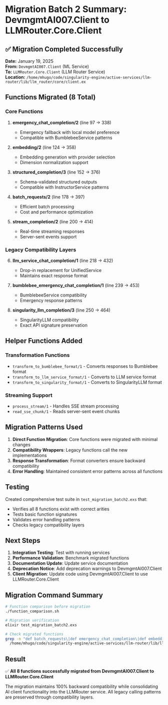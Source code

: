 # Migration Batch 2 Summary: DevmgmtAI007.Client to LLMRouter.Core.Client

## ✅ Migration Completed Successfully

**Date:** January 19, 2025  
**From:** `DevmgmtAI007.Client` (ML Service)  
**To:** `LLMRouter.Core.Client` (LLM Router Service)  
**Location:** `/home/mhugo/code/singularity-engine/active-services/llm-router/lib/llm_router/core/client.ex`

## Functions Migrated (8 Total)

### Core Functions
1. **emergency_chat_completion/2** (line 97 → 338)
   - Emergency fallback with local model preference
   - Compatible with BumblebeeService patterns

2. **embedding/2** (line 124 → 358)
   - Embedding generation with provider selection
   - Dimension normalization support

3. **structured_completion/3** (line 152 → 376)
   - Schema-validated structured outputs
   - Compatible with InstructorService patterns

4. **batch_requests/2** (line 178 → 397)
   - Efficient batch processing
   - Cost and performance optimization

5. **stream_completion/2** (line 200 → 414)
   - Real-time streaming responses
   - Server-sent events support

### Legacy Compatibility Layers
6. **llm_service_chat_completion/1** (line 218 → 432)
   - Drop-in replacement for UnifiedService
   - Maintains exact response format

7. **bumblebee_emergency_chat_completion/1** (line 239 → 453)
   - BumblebeeService compatibility
   - Emergency response patterns

8. **singularity_llm_completion/3** (line 250 → 464)
   - SingularityLLM compatibility
   - Exact API signature preservation

## Helper Functions Added

### Transformation Functions
- `transform_to_bumblebee_format/1` - Converts responses to Bumblebee format
- `transform_to_llm_service_format/1` - Converts to LLM service format
- `transform_to_singularity_format/1` - Converts to SingularityLLM format

### Streaming Support
- `process_stream/1` - Handles SSE stream processing
- `read_sse_chunk/1` - Reads server-sent event chunks

## Migration Patterns Used

1. **Direct Function Migration**: Core functions were migrated with minimal changes
2. **Compatibility Wrappers**: Legacy functions call the new implementations
3. **Response Transformation**: Format converters ensure backward compatibility
4. **Error Handling**: Maintained consistent error patterns across all functions

## Testing

Created comprehensive test suite in `test_migration_batch2.exs` that:
- Verifies all 8 functions exist with correct arities
- Tests basic function signatures
- Validates error handling patterns
- Checks legacy compatibility layers

## Next Steps

1. **Integration Testing**: Test with running services
2. **Performance Validation**: Benchmark migrated functions
3. **Documentation Update**: Update service documentation
4. **Deprecation Notice**: Add deprecation warnings to DevmgmtAI007.Client
5. **Client Migration**: Update code using DevmgmtAI007.Client to use LLMRouter.Core.Client

## Migration Command Summary

```bash
# Function comparison before migration
./function_comparison.sh

# Migration verification
elixir test_migration_batch2.exs

# Check migrated functions
grep -n "def batch_requests\|def emergency_chat_completion\|def embedding" \
  /home/mhugo/code/singularity-engine/active-services/llm-router/lib/llm_router/core/client.ex
```

## Result

✅ **All 8 functions successfully migrated from DevmgmtAI007.Client to LLMRouter.Core.Client**

The migration maintains 100% backward compatibility while consolidating AI client functionality into the LLMRouter service. All legacy calling patterns are preserved through compatibility layers.